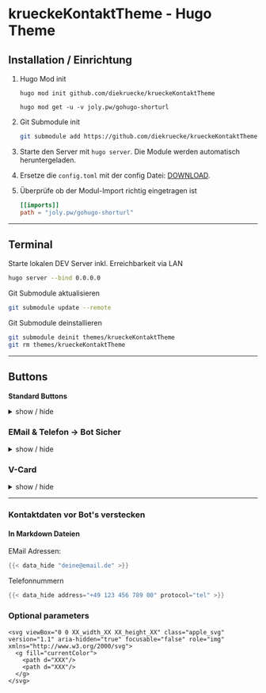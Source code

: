 # krueckeKontaktTheme - Hugo Theme


## Installation / Einrichtung

1. Hugo Mod init

   ```shell
   hugo mod init github.com/diekruecke/krueckeKontaktTheme

   hugo mod get -u -v joly.pw/gohugo-shorturl
   ```

2. Git Submodule init

   ```bash
   git submodule add https://github.com/diekruecke/krueckeKontaktTheme themes/krueckeKontaktTheme
   ```

3. Starte den Server mit `hugo server`. Die Module werden automatisch heruntergeladen.

4. Ersetze die `config.toml` mit der config Datei: [DOWNLOAD]( https://minhaskamal.github.io/DownGit/#/home?url=https://github.com/diekruecke/krueckeKontaktTheme/blob/main/hugo.toml ).

5. Überprüfe ob der Modul-Import richtig eingetragen ist

   ```toml
   [[imports]]
   path = "joly.pw/gohugo-shorturl"
   ```

---

## Terminal

Starte lokalen DEV Server inkl. Erreichbarkeit via LAN
```zsh
hugo server --bind 0.0.0.0 
```

Git Submodule aktualisieren
```zsh
git submodule update --remote  
```

Git Submodule deinstallieren
```zsh
git submodule deinit themes/krueckeKontaktTheme
git rm themes/krueckeKontaktTheme
```

---

## Buttons

**Standard Buttons**
<details>
<summary>show / hide</summary>

```go
Whatsapp
{{< kontakt_button type="whatsapp" href="/l/wa" text="Whatsapp" >}}

Instagram
{{< kontakt_button type="instagram" href="/l/insta" text="Instagram" >}}

Discord
{{< kontakt_button type="discord" href="/l/dc" text="Discord" >}}

Facebook
{{< kontakt_button type="facebook" href="/l/fb" text="Facebook" >}}

Twitch
{{< kontakt_button type="twitch" href="/l/tw" text="Twitch" >}}

Youtube
{{< kontakt_button type="youtube" href="/l/yt" text="Youtube" >}}

Link
{{< kontakt_button type="link" href="https://www.diekruecke.de/" text="Private Kontaktdaten" >}}
{{< kontakt_button type="link" href="/button-test-area" text="Button Test Area" >}}
```
</details>

### EMail & Telefon -> Bot Sicher
<details>
<summary>show / hide</summary>

```toml
EMail 
{{< kontakt_button_hidden type="email" href="deine@email.de" text="E-Mail" >}}

Telefon
{{< kontakt_button_hidden type="phone" protocol="tel" href="+1234567890123" text="Mobile" >}}
```
</details>

### V-Card
<details>
<summary>show / hide</summary>

```go
{{< kontakt_button_vcard type="contact" text="Kontakt Speichern" >}}
```

#### V-Card Speicherort

- VCard für Apple Systeme (iPhone, iPad, iPod, Mac)

  ```markdown
  /vcard/robin_schroeter_apple.vcf
  ```

- VCard für alle sonstigen Systeme (Windows, Android, alles was nicht als Apple erkannt wird)

  ```markdown
  /vcard/robin_schroeter.vcf
  ```

</details>

---

### Kontaktdaten vor Bot's verstecken  

#### In Markdown Dateien
EMail Adressen:

```go
{{< data_hide "deine@email.de" >}}  
```

Telefonnummern

```go
{{< data_hide address="+49 123 456 789 00" protocol="tel" >}}  
```

### Optional parameters

```
<svg viewBox="0 0 XX_width_XX XX_height_XX" class="apple_svg" version="1.1" aria-hidden="true" focusable="false" role="img" xmlns="http://www.w3.org/2000/svg">
  <g fill="currentColor">
    <path d="XXX"/>
    <path d="XXX"/>
  </g>
</svg>
```

